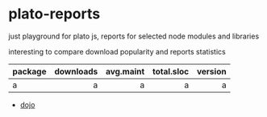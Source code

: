 

# plato-reports

just playground for plato js, reports for selected node modules and libraries

interesting to compare download popularity and reports statistics


| package | downloads |avg.maint | total.sloc | version |
|-------|--------:|--------:|---------:|---------:|
|a|a|a|a|a|



- [dojo](http://htmlpreview.github.io/?https://github.com/ainthek/plato-reports/blob/master/reports/dojo/index.html)



